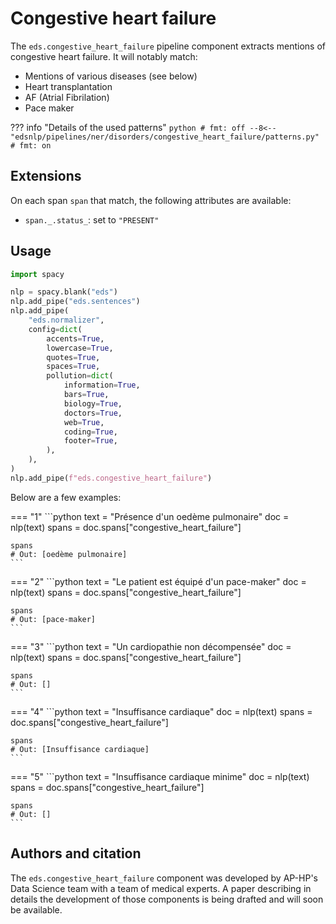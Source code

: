 # Congestive heart failure

The `eds.congestive_heart_failure` pipeline component extracts mentions of congestive heart failure. It will notably match:

- Mentions of various diseases (see below)
- Heart transplantation
- AF (Atrial Fibrilation)
- Pace maker

??? info "Details of the used patterns"
    <!-- no-check -->
    ```python
    # fmt: off
    --8<-- "edsnlp/pipelines/ner/disorders/congestive_heart_failure/patterns.py"
    # fmt: on
    ```

## Extensions

On each span `span` that match, the following attributes are available:

- `span._.status_`: set to `"PRESENT"`

## Usage


```python
import spacy

nlp = spacy.blank("eds")
nlp.add_pipe("eds.sentences")
nlp.add_pipe(
    "eds.normalizer",
    config=dict(
        accents=True,
        lowercase=True,
        quotes=True,
        spaces=True,
        pollution=dict(
            information=True,
            bars=True,
            biology=True,
            doctors=True,
            web=True,
            coding=True,
            footer=True,
        ),
    ),
)
nlp.add_pipe(f"eds.congestive_heart_failure")
```

Below are a few examples:




=== "1"
    ```python
    text = "Présence d'un oedème pulmonaire"
    doc = nlp(text)
    spans = doc.spans["congestive_heart_failure"]

    spans
    # Out: [oedème pulmonaire]
    ```



=== "2"
    ```python
    text = "Le patient est équipé d'un pace-maker"
    doc = nlp(text)
    spans = doc.spans["congestive_heart_failure"]

    spans
    # Out: [pace-maker]
    ```



=== "3"
    ```python
    text = "Un cardiopathie non décompensée"
    doc = nlp(text)
    spans = doc.spans["congestive_heart_failure"]

    spans
    # Out: []
    ```



=== "4"
    ```python
    text = "Insuffisance cardiaque"
    doc = nlp(text)
    spans = doc.spans["congestive_heart_failure"]

    spans
    # Out: [Insuffisance cardiaque]
    ```



=== "5"
    ```python
    text = "Insuffisance cardiaque minime"
    doc = nlp(text)
    spans = doc.spans["congestive_heart_failure"]

    spans
    # Out: []
    ```

## Authors and citation

The `eds.congestive_heart_failure` component was developed by AP-HP's Data Science team with a team of medical experts. A paper describing in details the development of those components is being drafted and will soon be available.
